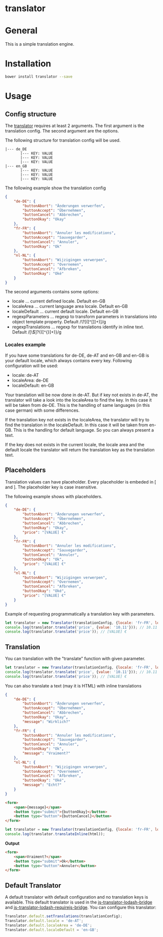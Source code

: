 # translator
# General
This is a simple translation engine. 

# Installation
```bash
bower install translator --save
```

# Usage
## Config structure
The [translator](src/translator.js) requires at least 2 arguments. The first argument is the translation config. The second argument are the options. 

The following structure for translation config will be used.

```text
|--- de_DE
       |--- KEY: VALUE
       |--- KEY: VALUE
       |--- KEY: VALUE
|--- en_GB
       |--- KEY: VALUE
       |--- KEY: VALUE
       |--- KEY: VALUE
```

The following example show the translation config
```json
{
    "de-DE": {
        "buttonAbort": "Änderungen verwerfen",
        "buttonAccept": "Übernehmen",
        "buttonCancel": "Abbrechen",
        "buttonOkay": "Okay"
    },
    "fr-FR": {
        "buttonAbort": "Annuler les modifications",
        "buttonAccept": "Sauvegarder",
        "buttonCancel": "Annuler",
        "buttonOkay": "Ok"
    },
    "nl-NL": {
        "buttonAbort": "Wijzigingen verwerpen",
        "buttonAccept": "Overnemen",
        "buttonCancel": "Afbreken",
        "buttonOkay": "Oké"
    }
}
```

The second arguments contains some options:
- locale ... current defined locale. Default en-GB
- localeArea ... current language area locale. Default en-GB
- localeDefault ... current default locale. Default en-GB
- regexpParameters ... regexp to transform parameters in translations into object template property. Default /\\?\[([^\[\]]+)\]/g 
- regexpTranslations ... regexp for translations identify in inline text. Default /[\\\$]?\{([^{}]+)\}/g

### Locales example
If you have some translations for de-DE, de-AT and en-GB and en-GB is your default locale, which always contains every key.
Following configuration will be used:
- locale: de-AT
- localeArea: de-DE
- localeDefault: en-GB

Your translation will be now done in de-AT. But if key not exists in de-AT, the translator will take a look into the localeArea to find the key. In this case it will be taken from de-DE.
This is the handling of same languages (in this case german) with some differences.

If the translation key not exists in the localeArea, the translator will try to find the translation in the localeDefault. In this case it will be taken from en-GB.
This is the handling for default language. So you can always present a text.

If the key does not exists in the current locale, the locale area and the default locale the translator will return the translation key as the translation text.

## Placeholders

Translation values can have placeholder. Every placeholder is embeded in [ and ]. The placeholder key is case insensitive. 

The following example shows with placeholders.
```json
{
    "de-DE": {
        "buttonAbort": "Änderungen verwerfen",
        "buttonAccept": "Übernehmen",
        "buttonCancel": "Abbrechen",
        "buttonOkay": "Okay",
        "price": "[VALUE] €"
    },
    "fr-FR": {
        "buttonAbort": "Annuler les modifications",
        "buttonAccept": "Sauvegarder",
        "buttonCancel": "Annuler",
        "buttonOkay": "Ok",
        "price": "[VALUE] €"
    },
    "nl-NL": {
        "buttonAbort": "Wijzigingen verwerpen",
        "buttonAccept": "Overnemen",
        "buttonCancel": "Afbreken",
        "buttonOkay": "Oké",
        "price": "[VALUE] €"
    }
}
```

Example of requesting programmatically a translation key with parameters.
```js
let translator = new Translator(translationConfig, {locale: 'fr-FR', localeDefault: 'de-DE'});
console.log(translator.translate('price', {value: '10.11'})); // 10.11 €
console.log(translator.translate('price')); // [VALUE] €
```

## Translation
You can translation with the "translate" function with given parameter.
```js
let translator = new Translator(translationConfig, {locale: 'fr-FR', localeDefault: 'de-DE'});
console.log(translator.translate('price', {value: '10.11'})); // 10.11 €
console.log(translator.translate('price')); // [VALUE] €
```

You can also translate a text (may it is HTML) with inline translations
```json
{
    "de-DE": {
        "buttonAbort": "Änderungen verwerfen",
        "buttonAccept": "Übernehmen",
        "buttonCancel": "Abbrechen",
        "buttonOkay": "Okay",
        "message": "Wirklich?"
    },
    "fr-FR": {
        "buttonAbort": "Annuler les modifications",
        "buttonAccept": "Sauvegarder",
        "buttonCancel": "Annuler",
        "buttonOkay": "Ok",
        "message": "Vraiment?"
    },
    "nl-NL": {
        "buttonAbort": "Wijzigingen verwerpen",
        "buttonAccept": "Overnemen",
        "buttonCancel": "Afbreken",
        "buttonOkay": "Oké",
        "message": "Echt?"
    }
}
```
```html
<form>
    <span>{message}</span>
    <button type="submit">{buttonOkay}</button>
    <button type="button">{buttonCancel}</button>
</form>
```
```js
let translator = new Translator(translationConfig, {locale: 'fr-FR', localeDefault: 'de-DE'});
console.log(translator.translateInline(html));
```

**Output**
```html
<form>
    <span>Vraiment?</span>
    <button type="submit">Ok</button>
    <button type="button">Annuler</button>
</form>
```

## Default Translator
A default translator with default configuration and no translation keys is available. This default translator is used in the [js-translator-lodash-bridge](https://github.com/DasRed/js-translator-lodash-bridge) and [js-translator-lodash-requirejs-bridge](https://github.com/DasRed/js-translator-lodash-requirejs-bridge).
You can configure this translator:
```js
Translator.default.setTranslations(translationConfig);
Translator.default.locale = 'de-AT';
Translator.default.localeArea = 'de-DE';
Translator.default.localeDefault = 'en-GB';
```
